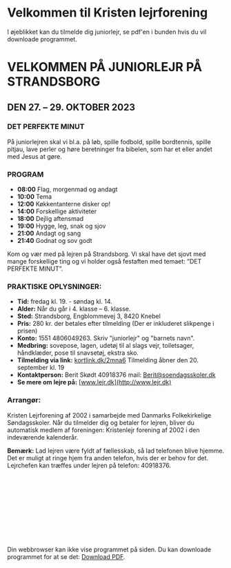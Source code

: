 # Velkommen til Kristen lejrforening
I øjeblikket kan du tilmelde dig juniorlejr, se pdf'en i bunden hvis du vil downloade programmet.

# VELKOMMEN PÅ JUNIORLEJR PÅ STRANDSBORG
## DEN 27. – 29. OKTOBER 2023

### DET PERFEKTE MINUT
På juniorlejren skal vi bl.a. på løb, spille fodbold, spille bordtennis, spille pitjau, lave perler og høre beretninger fra bibelen, som har et eller andet med Jesus at gøre.

### PROGRAM
- **08:00** Flag, morgenmad og andagt
- **10:00** Tema
- **12:00** Køkkentanterne disker op!
- **14:00** Forskellige aktiviteter
- **18:00** Dejlig aftensmad
- **19:00** Hygge, leg, snak og sjov
- **21:00** Andagt og sang
- **21:40** Godnat og sov godt

Kom og vær med på lejren på Strandsborg. Vi skal have det sjovt med mange forskellige ting og vi holder også festaften med temaet: ”DET PERFEKTE MINUT”.

### PRAKTISKE OPLYSNINGER:
- **Tid:** fredag kl. 19. - søndag kl. 14.
- **Alder:** Når du går i 4. klasse – 6. klasse.
- **Sted:** Strandsborg, Engblommevej 3, 8420 Knebel
- **Pris:** 280 kr. der betales efter tilmelding (Der er inkluderet slikpenge i prisen)
- **Konto:** 1551 4806049263. Skriv "juniorlejr" og "barnets navn".
- **Medbring:** sovepose, lagen, udetøj til al slags vejr, toiletsager, håndklæder, pose til snavsetøj, ekstra sko.
- **Tilmelding via link:** [kortlink.dk/2mna6](https://kortlink.dk/2mna6) Tilmelding åbner den 20. september kl. 19
- **Kontaktperson:** Berit Skødt 40918376 mail: Berit@soendagsskoler.dk
- **Se mere om lejre på:** [www.lejr.dk](http://www.lejr.dk)

### Arrangør:
Kristen Lejrforening af 2002 i samarbejde med Danmarks Folkekirkelige Søndagsskoler. Når du tilmelder dig og betaler for lejren, bliver du automatisk medlem af foreningen: Kristenlejr forening af 2002 i den indeværende kalenderår.

**Bemærk:** Lad lejren være fyldt af fællesskab, så lad telefonen blive hjemme. Det er muligt at ringe hjem fra anden telefon, hvis der er behov for det. Lejrchefen kan træffes under lejren på telefon: 40918376.



<object data="https://lejr.dk/Juniorlejr okt 2023.pdf" type="application/pdf" width="700px" height="700px">
    <embed src="https://lejr.dk/Juniorlejr okt 2023.pdf">
        <p>Din webbrowser kan ikke vise programmet på siden. Du kan downloade programmet for at se det: <a href="https://lejr.dk/Juniorlejr okt 2023.pdf">Download PDF</a>.</p>
    </embed>
</object>
